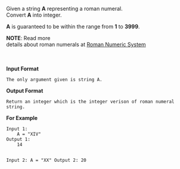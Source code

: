 <div class="markdown-content" id="problem-content">
<p>Given a string <strong>A</strong> representing a roman numeral.<br/>
Convert <strong>A</strong> into integer.</p>
<p><strong>A</strong> is guaranteed to be within the range from <strong>1</strong> to <strong>3999</strong>.</p>
<p><strong>NOTE</strong>: Read more <br/>
details about roman numerals at <a href="https://en.wikipedia.org/wiki/Roman_numerals#Roman_numeric_system">Roman Numeric System</a></p>
<p><br/><br/>
<strong>Input Format</strong></p>
<div class="highlighter-rouge"><pre class="highlight"><code>The only argument given is string A.
</code></pre>
</div>
<p><strong>Output Format</strong></p>
<div class="highlighter-rouge"><pre class="highlight"><code>Return an integer which is the integer verison of roman numeral string.
</code></pre>
</div>
<p><strong>For Example</strong></p>
<div class="highlighter-rouge"><pre class="highlight"><code>Input 1:
    A = "XIV"
Output 1:
    14

Input 2:
    A = "XX"
Output 2:
    20
</code></pre>
</div>

</div>